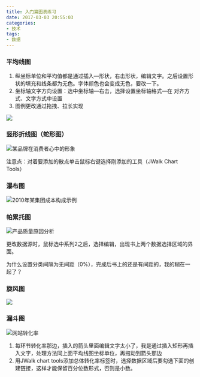 ```yaml
---
title: 入门篇图表练习
date: 2017-03-03 20:55:03
categories:
- 技术
tags:
- 数据
---
```


### 平均线图

1. 纵坐标单位和平均值都是通过插入—形状，右击形状，编辑文字。之后设置形状的填充和线条都为无色。字体颜色也会变成无色，要改一下。
2. 坐标轴文字方向设置：选中坐标轴—右击，选择设置坐标轴格式—在  对齐方式、文字方式中设置
3. 图例更改通过拖拽、拉长实现

![](http://pics.naaln.com/blog/2019-01-14-032108.jpg)

### 竖形折线图（蛇形图）

![某品牌在消费者心中的形象](http://pics.naaln.com/blog/2019-01-14-032111.jpg)

注意点：对着要添加的散点单击鼠标右键选择刚添加的工具（JWalk Chart Tools）

### 瀑布图

![2010年某集团成本构成示例](http://pics.naaln.com/blog/2019-01-14-032112.jpg)

### 帕累托图

![产品质量原因分析](http://pics.naaln.com/blog/2019-01-14-32113.jpg)

更改数据源时，鼠标选中系列2之后，选择编辑，出现书上两个数据选择区域的界面。

为什么设置分类间隔为无间距（0%），完成后书上的还是有间距的，我的糊在一起了？

### 旋风图

![](http://pics.naaln.com/blog/2019-01-14-032114.jpg)

### 漏斗图

![网站转化率](http://pics.naaln.com/blog/2019-01-14-032115.jpg)

1. 每环节转化率那边，插入的箭头里面编辑文字太小了，我是通过插入矩形再插入文字，处理方法同上面平均线图坐标单位，再拖动到箭头那边
2. 用JWalk chart tools添加总体转化率标签时，选择数据区域后要勾选下面的创建链接，这样才能保留百分位数形式，否则是小数。